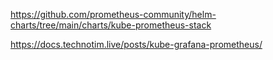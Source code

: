 https://github.com/prometheus-community/helm-charts/tree/main/charts/kube-prometheus-stack

https://docs.technotim.live/posts/kube-grafana-prometheus/